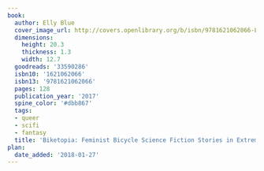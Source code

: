 ```yaml
---
book:
  author: Elly Blue
  cover_image_url: http://covers.openlibrary.org/b/isbn/9781621062066-L.jpg
  dimensions:
    height: 20.3
    thickness: 1.3
    width: 12.7
  goodreads: '33590286'
  isbn10: '1621062066'
  isbn13: '9781621062066'
  pages: 128
  publication_year: '2017'
  spine_color: '#dbb867'
  tags:
  - queer
  - scifi
  - fantasy
  title: 'Biketopia: Feminist Bicycle Science Fiction Stories in Extreme Futures'
plan:
  date_added: '2018-01-27'
---
```

